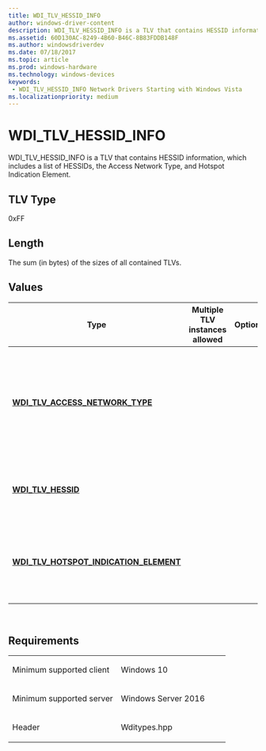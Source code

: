 ```yaml
---
title: WDI_TLV_HESSID_INFO
author: windows-driver-content
description: WDI_TLV_HESSID_INFO is a TLV that contains HESSID information, which includes a list of HESSIDs, the Access Network Type, and Hotspot Indication Element.
ms.assetid: 60D130AC-8249-4B60-B46C-8B83FDDB148F
ms.author: windowsdriverdev 
ms.date: 07/18/2017 
ms.topic: article 
ms.prod: windows-hardware 
ms.technology: windows-devices 
keywords:
 - WDI_TLV_HESSID_INFO Network Drivers Starting with Windows Vista
ms.localizationpriority: medium
---
```


# WDI\_TLV\_HESSID\_INFO


WDI\_TLV\_HESSID\_INFO is a TLV that contains HESSID information, which includes a list of HESSIDs, the Access Network Type, and Hotspot Indication Element.

## TLV Type


0xFF

## Length


The sum (in bytes) of the sizes of all contained TLVs.

## Values


| Type                                                                                 | Multiple TLV instances allowed | Optional | Description                                                                              |
|--------------------------------------------------------------------------------------|--------------------------------|----------|------------------------------------------------------------------------------------------|
| [**WDI\_TLV\_ACCESS\_NETWORK\_TYPE**](wdi-tlv-access-network-type.md)               |                                |          | The Access Network Type to be used in probe requests for the network being connected to. |
| [**WDI\_TLV\_HESSID**](wdi-tlv-hessid.md)                                           |                                |          | The list of HESSIDs that the port is allowed to connect to.                              |
| [**WDI\_TLV\_HOTSPOT\_INDICATION\_ELEMENT**](wdi-tlv-hotspot-indication-element.md) |                                |          | The Hotspot Indication Element to be used in the Association Request.                    |

 

Requirements
------------

<table>
<colgroup>
<col width="50%" />
<col width="50%" />
</colgroup>
<tbody>
<tr class="odd">
<td><p>Minimum supported client</p></td>
<td><p>Windows 10</p></td>
</tr>
<tr class="even">
<td><p>Minimum supported server</p></td>
<td><p>Windows Server 2016</p></td>
</tr>
<tr class="odd">
<td><p>Header</p></td>
<td>Wditypes.hpp</td>
</tr>
</tbody>
</table>

 

 




